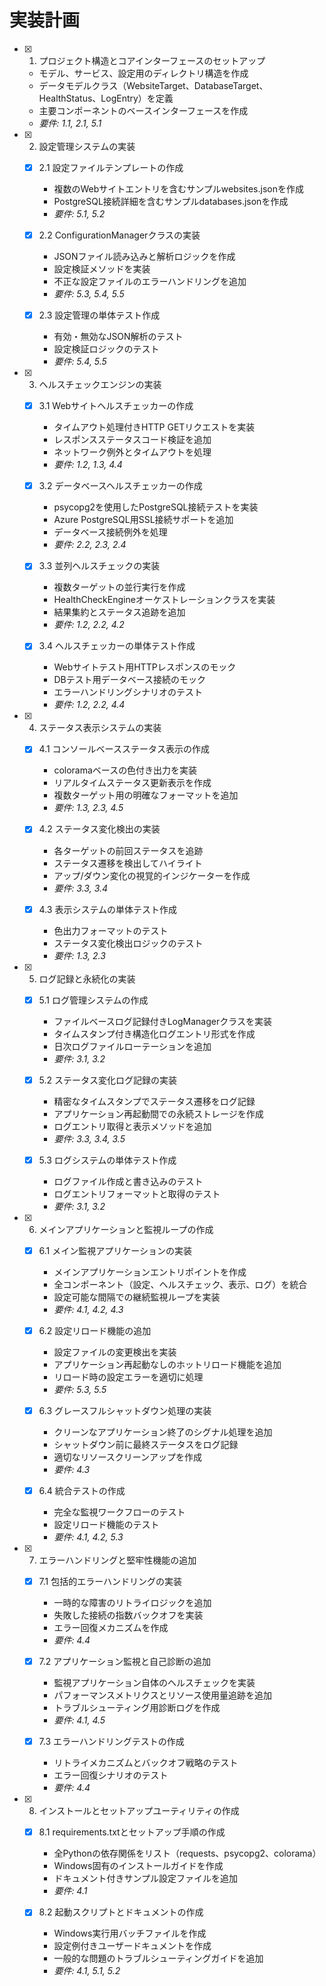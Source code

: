 # 実装計画

- [x] 1. プロジェクト構造とコアインターフェースのセットアップ





  - モデル、サービス、設定用のディレクトリ構造を作成
  - データモデルクラス（WebsiteTarget、DatabaseTarget、HealthStatus、LogEntry）を定義
  - 主要コンポーネントのベースインターフェースを作成
  - _要件: 1.1, 2.1, 5.1_

- [x] 2. 設定管理システムの実装





  - [x] 2.1 設定ファイルテンプレートの作成


    - 複数のWebサイトエントリを含むサンプルwebsites.jsonを作成
    - PostgreSQL接続詳細を含むサンプルdatabases.jsonを作成
    - _要件: 5.1, 5.2_

  - [x] 2.2 ConfigurationManagerクラスの実装


    - JSONファイル読み込みと解析ロジックを作成
    - 設定検証メソッドを実装
    - 不正な設定ファイルのエラーハンドリングを追加
    - _要件: 5.3, 5.4, 5.5_

  - [x] 2.3 設定管理の単体テスト作成





    - 有効・無効なJSON解析のテスト
    - 設定検証ロジックのテスト
    - _要件: 5.4, 5.5_

- [x] 3. ヘルスチェックエンジンの実装





  - [x] 3.1 Webサイトヘルスチェッカーの作成


    - タイムアウト処理付きHTTP GETリクエストを実装
    - レスポンスステータスコード検証を追加
    - ネットワーク例外とタイムアウトを処理
    - _要件: 1.2, 1.3, 4.4_

  - [x] 3.2 データベースヘルスチェッカーの作成


    - psycopg2を使用したPostgreSQL接続テストを実装
    - Azure PostgreSQL用SSL接続サポートを追加
    - データベース接続例外を処理
    - _要件: 2.2, 2.3, 2.4_

  - [x] 3.3 並列ヘルスチェックの実装


    - 複数ターゲットの並行実行を作成
    - HealthCheckEngineオーケストレーションクラスを実装
    - 結果集約とステータス追跡を追加
    - _要件: 1.2, 2.2, 4.2_

  - [x] 3.4 ヘルスチェッカーの単体テスト作成


    - Webサイトテスト用HTTPレスポンスのモック
    - DBテスト用データベース接続のモック
    - エラーハンドリングシナリオのテスト
    - _要件: 1.2, 2.2, 4.4_

- [x] 4. ステータス表示システムの実装





  - [x] 4.1 コンソールベースステータス表示の作成


    - coloramaベースの色付き出力を実装
    - リアルタイムステータス更新表示を作成
    - 複数ターゲット用の明確なフォーマットを追加
    - _要件: 1.3, 2.3, 4.5_

  - [x] 4.2 ステータス変化検出の実装


    - 各ターゲットの前回ステータスを追跡
    - ステータス遷移を検出してハイライト
    - アップ/ダウン変化の視覚的インジケーターを作成
    - _要件: 3.3, 3.4_

  - [x] 4.3 表示システムの単体テスト作成


    - 色出力フォーマットのテスト
    - ステータス変化検出ロジックのテスト
    - _要件: 1.3, 2.3_

- [x] 5. ログ記録と永続化の実装





  - [x] 5.1 ログ管理システムの作成


    - ファイルベースログ記録付きLogManagerクラスを実装
    - タイムスタンプ付き構造化ログエントリ形式を作成
    - 日次ログファイルローテーションを追加
    - _要件: 3.1, 3.2_

  - [x] 5.2 ステータス変化ログ記録の実装


    - 精密なタイムスタンプでステータス遷移をログ記録
    - アプリケーション再起動間での永続ストレージを作成
    - ログエントリ取得と表示メソッドを追加
    - _要件: 3.3, 3.4, 3.5_

  - [x] 5.3 ログシステムの単体テスト作成


    - ログファイル作成と書き込みのテスト
    - ログエントリフォーマットと取得のテスト
    - _要件: 3.1, 3.2_

- [x] 6. メインアプリケーションと監視ループの作成





  - [x] 6.1 メイン監視アプリケーションの実装


    - メインアプリケーションエントリポイントを作成
    - 全コンポーネント（設定、ヘルスチェック、表示、ログ）を統合
    - 設定可能な間隔での継続監視ループを実装
    - _要件: 4.1, 4.2, 4.3_

  - [x] 6.2 設定リロード機能の追加


    - 設定ファイルの変更検出を実装
    - アプリケーション再起動なしのホットリロード機能を追加
    - リロード時の設定エラーを適切に処理
    - _要件: 5.3, 5.5_

  - [x] 6.3 グレースフルシャットダウン処理の実装


    - クリーンなアプリケーション終了のシグナル処理を追加
    - シャットダウン前に最終ステータスをログ記録
    - 適切なリソースクリーンアップを作成
    - _要件: 4.3_

  - [x] 6.4 統合テストの作成


    - 完全な監視ワークフローのテスト
    - 設定リロード機能のテスト
    - _要件: 4.1, 4.2, 5.3_

- [x] 7. エラーハンドリングと堅牢性機能の追加













  - [x] 7.1 包括的エラーハンドリングの実装


    - 一時的な障害のリトライロジックを追加
    - 失敗した接続の指数バックオフを実装
    - エラー回復メカニズムを作成
    - _要件: 4.4_

  - [x] 7.2 アプリケーション監視と自己診断の追加


    - 監視アプリケーション自体のヘルスチェックを実装
    - パフォーマンスメトリクスとリソース使用量追跡を追加
    - トラブルシューティング用診断ログを作成
    - _要件: 4.1, 4.5_

  - [x] 7.3 エラーハンドリングテストの作成


    - リトライメカニズムとバックオフ戦略のテスト
    - エラー回復シナリオのテスト
    - _要件: 4.4_

- [x] 8. インストールとセットアップユーティリティの作成









  - [x] 8.1 requirements.txtとセットアップ手順の作成






    - 全Pythonの依存関係をリスト（requests、psycopg2、colorama）
    - Windows固有のインストールガイドを作成
    - ドキュメント付きサンプル設定ファイルを追加
    - _要件: 4.1_

  - [x] 8.2 起動スクリプトとドキュメントの作成






    - Windows実行用バッチファイルを作成
    - 設定例付きユーザードキュメントを作成
    - 一般的な問題のトラブルシューティングガイドを追加
    - _要件: 4.1, 5.1, 5.2_